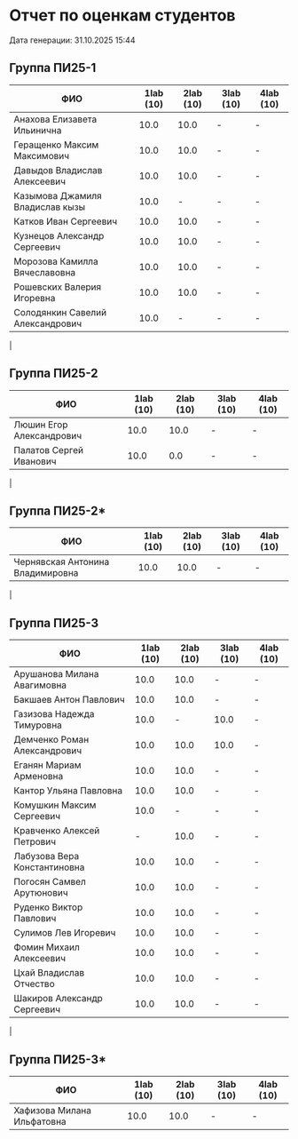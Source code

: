 # Отчет по оценкам студентов

Дата генерации: 31.10.2025 15:44

## Группа ПИ25-1

| ФИО | 1lab (10) | 2lab (10) | 3lab (10) | 4lab (10) |
|---|---|---|---|---|
| Анахова Елизавета Ильинична | 10.0 | 10.0 | - | - |
| Геращенко Максим Максимович | 10.0 | 10.0 | - | - |
| Давыдов Владислав Алексеевич | 10.0 | 10.0 | - | - |
| Казымова Джамиля Владислав кызы | 10.0 | - | - | - |
| Катков Иван Сергеевич | 10.0 | 10.0 | - | - |
| Кузнецов Александр Сергеевич | 10.0 | 10.0 | - | - |
| Морозова Камилла Вячеславовна | 10.0 | 10.0 | - | - |
| Рошевских Валерия Игоревна | 10.0 | 10.0 | - | - |
| Солодянкин Савелий Александрович | 10.0 | - | - | - |
|

## Группа ПИ25-2

| ФИО | 1lab (10) | 2lab (10) | 3lab (10) | 4lab (10) |
|---|---|---|---|---|
| Люшин Егор Александрович | 10.0 | 10.0 | - | - |
| Палатов Сергей Иванович | 10.0 | 0.0 | - | - |
|

## Группа ПИ25-2*

| ФИО | 1lab (10) | 2lab (10) | 3lab (10) | 4lab (10) |
|---|---|---|---|---|
| Чернявская Антонина Владимировна | 10.0 | 10.0 | - | - |
|

## Группа ПИ25-3

| ФИО | 1lab (10) | 2lab (10) | 3lab (10) | 4lab (10) |
|---|---|---|---|---|
| Арушанова Милана Авагимовна | 10.0 | 10.0 | - | - |
| Бакшаев Антон Павлович | 10.0 | 10.0 | - | - |
| Газизова Надежда Тимуровна | 10.0 | - | 10.0 | - |
| Демченко Роман Александрович | 10.0 | 10.0 | 10.0 | - |
| Еганян Мариам Арменовна | 10.0 | 10.0 | - | - |
| Кантор Ульяна Павловна | 10.0 | 10.0 | - | - |
| Комушкин Максим Сергеевич | 10.0 | - | - | - |
| Кравченко  Алексей Петрович | - | 10.0 | - | - |
| Лабузова Вера Константиновна | 10.0 | 10.0 | - | - |
| Погосян Самвел Арутюнович | 10.0 | 10.0 | - | - |
| Руденко Виктор Павлович | 10.0 | 10.0 | - | - |
| Сулимов Лев Игоревич | 10.0 | 10.0 | - | - |
| Фомин Михаил Алексеевич | 10.0 | 10.0 | - | - |
| Цхай Владислав Отчество | 10.0 | 10.0 | - | - |
| Шакиров Александр Сергеевич | 10.0 | 10.0 | - | - |
|

## Группа ПИ25-3*

| ФИО | 1lab (10) | 2lab (10) | 3lab (10) | 4lab (10) |
|---|---|---|---|---|
| Хафизова Милана Ильфатовна | 10.0 | 10.0 | - | - |

